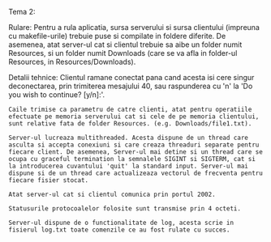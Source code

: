 Tema 2:

Rulare:
	Pentru a rula aplicatia, sursa serverului si sursa clientului (impreuna cu makefile-urile) trebuie puse si compilate in foldere diferite. De asemenea, atat server-ul cat si clientul trebuie sa aibe un folder numit Resources, si un folder numit Downloads (care se va afla in folder-ul Resources, in Resources/Downloads).

Detalii tehnice:
	Clientul ramane conectat pana cand acesta isi cere singur deconectarea, prin trimiterea mesajului 40, sau raspunderea cu 'n' la 'Do you wish to continue? [y/n]:'.

	Caile trimise ca parametru de catre clienti, atat pentru operatiile efectuate pe memoria serverului cat si cele de pe memoria clientului, sunt relative fata de folder Resources. (e.g. Downloads/file1.txt).

	Server-ul lucreaza multithreaded. Acesta dispune de un thread care asculta si accepta conexiuni si care creaza threaduri separate pentru fiecare client. De asemenea, Server-ul mai detine si un thread care se ocupa cu graceful termination la semnalele SIGINT si SIGTERM, cat si la introducerea cuvantului 'quit' la standard input. Server-ul mai dispune si de un thread care actualizeaza vectorul de frecventa pentru fiecare fisier stocat.

	Atat server-ul cat si clientul comunica prin portul 2002.

	Statusurile protocoalelor folosite sunt transmise prin 4 octeti. 

	Server-ul dispune de o functionalitate de log, acesta scrie in fisierul log.txt toate comenzile ce au fost rulate cu succes.